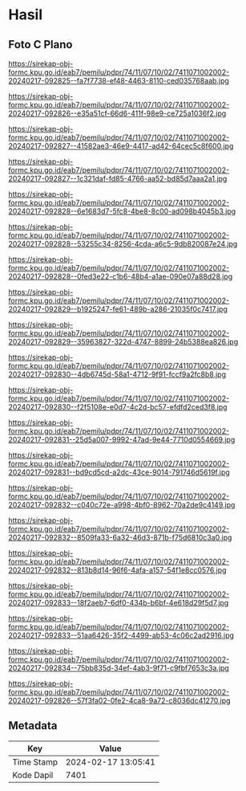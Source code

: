 # Hasil

## Foto C Plano

https://sirekap-obj-formc.kpu.go.id/eab7/pemilu/pdpr/74/11/07/10/02/7411071002002-20240217-092825--fa7f7738-ef48-4463-8110-ced035768aab.jpg

https://sirekap-obj-formc.kpu.go.id/eab7/pemilu/pdpr/74/11/07/10/02/7411071002002-20240217-092826--e35a51cf-66d6-411f-98e9-ce725a1036f2.jpg

https://sirekap-obj-formc.kpu.go.id/eab7/pemilu/pdpr/74/11/07/10/02/7411071002002-20240217-092827--41582ae3-46e9-4417-ad42-64cec5c8f600.jpg

https://sirekap-obj-formc.kpu.go.id/eab7/pemilu/pdpr/74/11/07/10/02/7411071002002-20240217-092827--1c321daf-fd85-4766-aa52-bd85d7aaa2a1.jpg

https://sirekap-obj-formc.kpu.go.id/eab7/pemilu/pdpr/74/11/07/10/02/7411071002002-20240217-092828--6e1683d7-5fc8-4be8-8c00-ad098b4045b3.jpg

https://sirekap-obj-formc.kpu.go.id/eab7/pemilu/pdpr/74/11/07/10/02/7411071002002-20240217-092828--53255c34-8256-4cda-a6c5-9db820087e24.jpg

https://sirekap-obj-formc.kpu.go.id/eab7/pemilu/pdpr/74/11/07/10/02/7411071002002-20240217-092828--0fed3e22-c1b6-48b4-a1ae-090e07a88d28.jpg

https://sirekap-obj-formc.kpu.go.id/eab7/pemilu/pdpr/74/11/07/10/02/7411071002002-20240217-092829--b1925247-fe61-489b-a286-21035f0c7417.jpg

https://sirekap-obj-formc.kpu.go.id/eab7/pemilu/pdpr/74/11/07/10/02/7411071002002-20240217-092829--35963827-322d-4747-8899-24b5388ea826.jpg

https://sirekap-obj-formc.kpu.go.id/eab7/pemilu/pdpr/74/11/07/10/02/7411071002002-20240217-092830--4db6745d-58a1-4712-9f91-fccf9a2fc8b8.jpg

https://sirekap-obj-formc.kpu.go.id/eab7/pemilu/pdpr/74/11/07/10/02/7411071002002-20240217-092830--f2f5108e-e0d7-4c2d-bc57-efdfd2ced3f8.jpg

https://sirekap-obj-formc.kpu.go.id/eab7/pemilu/pdpr/74/11/07/10/02/7411071002002-20240217-092831--25d5a007-9992-47ad-9e44-7710d0554669.jpg

https://sirekap-obj-formc.kpu.go.id/eab7/pemilu/pdpr/74/11/07/10/02/7411071002002-20240217-092831--bd9cd5cd-a2dc-43ce-9014-791746d5619f.jpg

https://sirekap-obj-formc.kpu.go.id/eab7/pemilu/pdpr/74/11/07/10/02/7411071002002-20240217-092832--c040c72e-a998-4bf0-8962-70a2de9c4149.jpg

https://sirekap-obj-formc.kpu.go.id/eab7/pemilu/pdpr/74/11/07/10/02/7411071002002-20240217-092832--8509fa33-6a32-46d3-871b-f75d6810c3a0.jpg

https://sirekap-obj-formc.kpu.go.id/eab7/pemilu/pdpr/74/11/07/10/02/7411071002002-20240217-092832--813b8d14-96f6-4afa-a157-54f1e8cc0576.jpg

https://sirekap-obj-formc.kpu.go.id/eab7/pemilu/pdpr/74/11/07/10/02/7411071002002-20240217-092833--18f2aeb7-6df0-434b-b6bf-4e618d29f5d7.jpg

https://sirekap-obj-formc.kpu.go.id/eab7/pemilu/pdpr/74/11/07/10/02/7411071002002-20240217-092833--51aa6426-35f2-4499-ab53-4c06c2ad2916.jpg

https://sirekap-obj-formc.kpu.go.id/eab7/pemilu/pdpr/74/11/07/10/02/7411071002002-20240217-092834--75bb835d-34ef-4ab3-9f71-c9fbf7653c3a.jpg

https://sirekap-obj-formc.kpu.go.id/eab7/pemilu/pdpr/74/11/07/10/02/7411071002002-20240217-092826--57f3fa02-0fe2-4ca8-9a72-c8036dc41270.jpg


## Metadata

| Key        | Value               |
| ---------- | ------------------- |
| Time Stamp | 2024-02-17 13:05:41 |
| Kode Dapil | 7401                |



